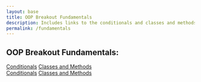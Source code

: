 ```yaml
---
layout: base
title: OOP Breakout Fundamentals
description: Includes links to the conditionals and classes and methods lessons.
permalink: /fundamentals
---
```


## OOP Breakout Fundamentals:

<div class="button-row">
  <a href="{{site.baseurl}}/conditionals" class="button small">Conditionals</a>
  <a href="{{site.baseurl}}/csse/fall_2025/javascript/classes-and-methods/lesson" class="button small">Classes and Methods</a>
</div>

<div class="button-row">
  <a href="{{site.baseurl}}/conditionals" class="button small">Conditionals</a>
  <a href="{{site.baseurl}}/csse/fall_2025/javascript/classes-and-methods/homework" class="button small">Classes and Methods</a>
</div>